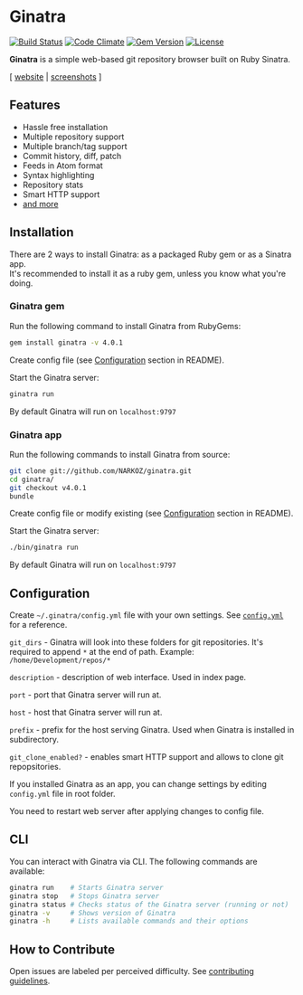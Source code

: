 # Ginatra

[![Build Status](https://img.shields.io/travis/NARKOZ/ginatra/master.svg?style=flat)](https://travis-ci.org/NARKOZ/ginatra)
[![Code Climate](https://img.shields.io/codeclimate/github/NARKOZ/ginatra.svg?style=flat)](https://codeclimate.com/github/NARKOZ/ginatra)
[![Gem Version](https://img.shields.io/gem/v/ginatra.svg?style=flat)](https://rubygems.org/gems/ginatra)
[![License](https://img.shields.io/badge/license-MIT-green.svg?style=flat)](https://github.com/NARKOZ/ginatra/blob/master/LICENSE.txt)

**Ginatra** is a simple web-based git repository browser built on Ruby Sinatra.

[ [website](http://narkoz.github.io/ginatra) |
[screenshots](http://narkoz.github.io/ginatra/screenshots) ]

## Features

+ Hassle free installation
+ Multiple repository support
+ Multiple branch/tag support
+ Commit history, diff, patch
+ Feeds in Atom format
+ Syntax highlighting
+ Repository stats
+ Smart HTTP support
+ [and more](http://narkoz.github.io/ginatra#features)

## Installation

There are 2 ways to install Ginatra: as a packaged Ruby gem or as a Sinatra app.  
It's recommended to install it as a ruby gem, unless you know what you're doing.

### Ginatra gem

Run the following command to install Ginatra from RubyGems:

```sh
gem install ginatra -v 4.0.1
```

Create config file (see [Configuration](#configuration) section in README).

Start the Ginatra server:

```sh
ginatra run
```

By default Ginatra will run on `localhost:9797`

### Ginatra app

Run the following commands to install Ginatra from source:

```sh
git clone git://github.com/NARKOZ/ginatra.git
cd ginatra/
git checkout v4.0.1
bundle
```

Create config file or modify existing (see [Configuration](#configuration) section in README).

Start the Ginatra server:

```sh
./bin/ginatra run
```

By default Ginatra will run on `localhost:9797`

## Configuration

Create `~/.ginatra/config.yml` file with your own settings. See
[`config.yml`](https://github.com/NARKOZ/ginatra/blob/master/config.yml) for a reference.

`git_dirs` - Ginatra will look into these folders for git repositories. It's
required to append `*` at the end of path. Example: `/home/Development/repos/*`

`description` - description of web interface. Used in index page.

`port` - port that Ginatra server will run at.

`host` - host that Ginatra server will run at.

`prefix` - prefix for the host serving Ginatra. Used when Ginatra is installed
in subdirectory.

`git_clone_enabled?` - enables smart HTTP support and allows to clone git
repopsitories.

If you installed Ginatra as an app, you can change settings by editing
`config.yml` file in root folder.

You need to restart web server after applying changes to config file.

## CLI

You can interact with Ginatra via CLI. The following commands are available:

```sh
ginatra run    # Starts Ginatra server
ginatra stop   # Stops Ginatra server
ginatra status # Checks status of the Ginatra server (running or not)
ginatra -v     # Shows version of Ginatra
ginatra -h     # Lists available commands and their options
```

## How to Contribute

Open issues are labeled per perceived difficulty. See [contributing
guidelines](https://github.com/NARKOZ/ginatra/blob/master/CONTRIBUTING.md).
